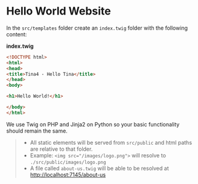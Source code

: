 # Hello World Website

In the `src/templates` folder create an `index.twig` folder with the following content:

**index.twig**
```html
<!DOCTYPE html>
<html>
<head>
<title>Tina4 - Hello Tina</title>
</head>
<body>

<h1>Hello World!</h1>

</body>
</html>
```

We use Twig on PHP and Jinja2 on Python so your basic functionality should remain the same.

>- All static elements will be served from `src/public` and html paths are relative to that folder.
>- Example: `<img src="/images/logo.png">` will resolve to `./src/public/images/logo.png`
>- A file called `about-us.twig` will be able to be resolved at [http://localhost:7145/about-us](http://localhost:7145/about-us)

